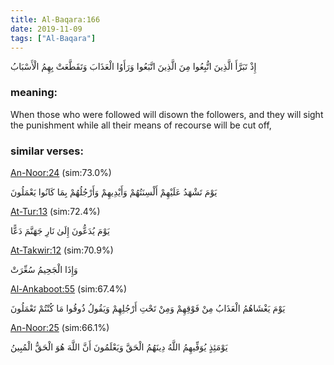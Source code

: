```yaml
---
title: Al-Baqara:166
date: 2019-11-09
tags: ["Al-Baqara"]
---
```

إِذْ تَبَرَّأَ الَّذِينَ اتُّبِعُوا مِنَ الَّذِينَ اتَّبَعُوا وَرَأَوُا الْعَذَابَ وَتَقَطَّعَتْ بِهِمُ الْأَسْبَابُ
### meaning: 
When those who were followed will disown the followers, and they will sight the punishment while all their means of recourse will be cut off,
### similar verses: 

[An-Noor:24](/24/24) (sim:73.0%)

يَوْمَ تَشْهَدُ عَلَيْهِمْ أَلْسِنَتُهُمْ وَأَيْدِيهِمْ وَأَرْجُلُهُمْ بِمَا كَانُوا يَعْمَلُونَ

[At-Tur:13](/52/13) (sim:72.4%)

يَوْمَ يُدَعُّونَ إِلَىٰ نَارِ جَهَنَّمَ دَعًّا

[At-Takwir:12](/81/12) (sim:70.9%)

وَإِذَا الْجَحِيمُ سُعِّرَتْ

[Al-Ankaboot:55](/29/55) (sim:67.4%)

يَوْمَ يَغْشَاهُمُ الْعَذَابُ مِنْ فَوْقِهِمْ وَمِنْ تَحْتِ أَرْجُلِهِمْ وَيَقُولُ ذُوقُوا مَا كُنْتُمْ تَعْمَلُونَ

[An-Noor:25](/24/25) (sim:66.1%)

يَوْمَئِذٍ يُوَفِّيهِمُ اللَّهُ دِينَهُمُ الْحَقَّ وَيَعْلَمُونَ أَنَّ اللَّهَ هُوَ الْحَقُّ الْمُبِينُ
